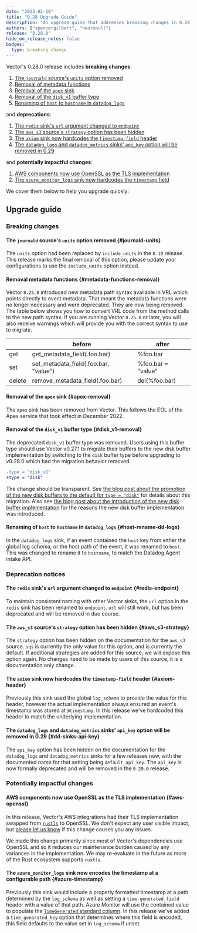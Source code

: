 ```yaml
---
date: "2023-02-18"
title: "0.28 Upgrade Guide"
description: "An upgrade guide that addresses breaking changes in 0.28.0"
authors: ["spencergilbert", "neuronull"]
release: "0.28.0"
hide_on_release_notes: false
badges:
  type: breaking change
---
```


Vector's 0.28.0 release includes **breaking changes**:

1. [The `journald` source's `units` option removed](#journald-units)
2. [Removal of metadata functions](#metadata-functions-removal)
3. [Removal of the `apex` sink](#apex-removal)
4. [Removal of the `disk_v1` buffer type](#disk_v1-removal)
4. [Renaming of `host` to `hostname` in `datadog_logs`](#host-rename-dd-logs)

and **deprecations**:

1. [The `redis` sink's `url` argument changed to `endpoint`](#redis-endpoint)
2. [The `aws_s3` source's `strategy` option has been hidden](#aws_s3-strategy)
3. [The `axiom` sink now hardcodes the `timestamp-field` header](#axiom-header)
4. [The `datadog_logs` and `datadog_metrics` sinks' `api_key` option will be removed in 0.29](#dd-sinks-api-key)

and **potentially impactful changes**:

1. [AWS components now use OpenSSL as the TLS implementation](#aws-openssl)
2. [The `azure_monitor_logs` sink now hardcodes the `timestamp` field](#azure-timestamp)

We cover them below to help you upgrade quickly:

## Upgrade guide

### Breaking changes

#### The `journald` source's `units` option removed {#journald-units}

The `units` option had been replaced by `include_units` in the `0.10` release. This release marks the final removal
of this option, please update your configurations to use the `include_units` option instead.

#### Removal metadata functions {#metadata-functions-removal}

Vector `0.25.0` introduced new metadata path syntax available in VRL which points
directly to event metadata. That meant the metadata functions were no longer necessary and
were deprecated. They are now being removed. The table below shows you how to convert
VRL code from the method calls to the new path syntax. If you are running Vector `0.25.0`
or later, you will also receive warnings which will provide you with the correct
syntax to use to migrate.

|        | before                                | after              |
|--------|---------------------------------------|--------------------|
| get    | get_metadata_field(.foo.bar)          | %foo.bar           |
| set    | set_metadata_field(.foo.bar, "value") | %foo.bar = "value" |
| delete | remove_metadata_field(.foo.bar)       | del(%foo.bar)      |

#### Removal of the `apex` sink {#apex-removal}

The `apex` sink has been removed from Vector. This follows the EOL of the Apex service that took
effect in December 2022.

#### Removal of the `disk_v1` buffer type {#disk_v1-removal}

The deprecated `disk_v1` buffer type was removed. Users using this buffer type should use Vector
v0.27.1 to migrate their buffers to the new disk buffer implementation by switching to the `disk`
buffer type before upgrading to v0.28.0 which had the migration behavior removed.

```diff
-type = "disk_v1"
+type = "disk"
```

The change should be transparent. See [the blog post about the promotion of the new disk buffers to
the default for `type = "disk"`](/highlights/2022-04-06-disk-buffer-v2-stable/) for details about
this migration. Also see [the blog post about the introduction of the new disk buffer
implementation](/highlights/2022-02-08-disk-buffer-v2-beta/) for the reasons the new disk buffer
implementation was introduced.

#### Renaming of `host` to `hostname` in `datadog_logs` {#host-rename-dd-logs}

In the `datadog_logs` sink, if an event contained the `host` key from either the global
log schema, or the host path of the event, it was renamed to `host`. This was changed to rename it
to `hostname`, to match the Datadog Agent intake API.

### Deprecation notices

#### The `redis` sink's `url` argument changed to `endpoint` {#redis-endpoint}

To maintain consistent naming with other Vector sinks, the `url` option in the
`redis` sink has been renamed to `endpoint`. `url` will still work, but has
been deprecated and will be removed in due course.

#### The `aws_s3` source's `strategy` option has been hidden {#aws_s3-strategy}

The `strategy` option has been hidden on the documentation for the `aws_s3` source.
`sqs` is currently the only value for this option, and is currently the default. If
additional strategies are added for this source, we will expose this option again.
No changes need to be made by users of this source, it is a documentation only change.

#### The `axiom` sink now hardcodes the `timestamp-field` header {#axiom-header}

Previously this sink used the global `log_schema` to provide the value for this header, however the
actual implementation always ensured an event's timestamp was stored at `@timestamp`. In this release
we've hardcoded this header to match the underlying implementation.

#### The `datadog_logs` and `datadog_metrics` sinks' `api_key` option will be removed in 0.29 {#dd-sinks-api-key}

The `api_key` option has been hidden on the documentation for the `datadog_logs`
and `datadog_metrics` sinks for a few releases now, with the documented name for
that setting being `default_api_key`. The `api_key` is now formally deprecated and
will be removed in the `0.29.0` release.

### Potentially impactful changes

#### AWS components now use OpenSSL as the TLS implementation {#aws-openssl}

In this release, Vector's AWS integrations had their TLS implementation swapped from
[`rustls`][rustls] to OpenSSL. We don't expect any user visible impact,
but [please let us know][bug_report] if this change causes you any issues.

We made this change primarily since most of Vector's dependencies use OpenSSL and so it reduces our
maintenance burden caused by any variances in the implementation. We may re-evaluate in the future
as more of the Rust ecosystem supports `rustls`.

[rustls]: https://github.com/rustls/rustls
[bug_report]: https://github.com/vectordotdev/vector/issues/new?assignees=&labels=type%3A+bug&template=bug.yml

#### The `azure_monitor_logs` sink now encodes the timestamp at a configurable path {#azure-timestamp}

Previously this sink would include a properly formatted timestamp at a path determined by the `log_schema`
as well as setting a `time-generated-field` header with a value of that path. Azure Monitor will use the contained value
to populate the [`TimeGenerated` standard column](https://learn.microsoft.com/en-us/azure/azure-monitor/logs/log-standard-columns#timegenerated).
In this release we've added a `time_generated_key` option that determines where this field is encoded, this field defaults
to the value set in `log_schema` if unset.

